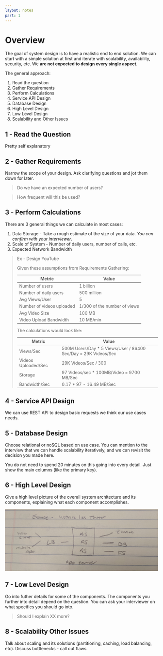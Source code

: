```yaml
---
layout: notes
part: 1
---
```


# Overview

The goal of system design is to have a realistic end to end solution. We can start with a simple solution at first and iterate with scalability, availability, security, etc. We **are not expected to design every single aspect**.

The general approach:

1. Read the question
1. Gather Requirements
1. Perform Calculations
1. Service API Design
1. Database Design
1. High Level Design
1. Low Level Design
1. Scalability and Other Issues

## 1 - Read the Question

Pretty self explanatory

## 2 - Gather Requirements

Narrow the scope of your design. Ask clarifying questions and jot them down for later.

> Do we have an expected number of users?

> How frequent will this be used?

## 3 - Perform Calculations

There are 3 general things we can calculate in most cases:

1. Data Storage - Take a rough estimate of the size of your data. *You can confirm with your interviewer*.
1. Scale of System - Number of daily users, number of calls, etc.
1. Expected Network Bandwidth

> Ex - Design YouTube
>
> Given these assumptions from Requirements Gathering:
>
> |Metric|Value|
> |---|---|
> |Number of users|1 billion|
> |Number of daily users|500 million|
> |Avg Views/User|5|
> |Number of videos uploaded|1/300 of the number of views|
> |Avg Video Size|100 MB|
> |Video Upload Bandwidth|10 MB/min|
>
> The calculations would look like:
>
> |Metric|Value|
> |---|---|
> |Views/Sec|500M Users/Day * 5 Views/User / 86400 Sec/Day = 29K Videos/Sec|
> |Videos Uploaded/Sec| 29K Videos/Sec / 300|
> |Storage|97 Videos/sec * 100MB/Video = 9700 MB/Sec|
> |Bandwidth/Sec|0.17 * 97 - 16.49 MB/Sec|

## 4 - Service API Design

We can use REST API to design basic requests we think our use cases needs. 

## 5 - Database Design

Choose relational or noSQL based on use case. You can mention to the interview that we can handle scalability iteratively, and we can revisit the decision you made here.

You do not need to spend 20 minutes on this going into every detail. Just show the main columns (like the primary key).

## 6 - High Level Design

Give a high level picture of the overall system architecture and its components, explaining what each component accomplishes.

![Image of High Level Design](/assets/img/high-level-design.jpg)

## 7 - Low Level Design

Go into futher details for some of the components. The components you further into detail depend on the question. You can ask your interviewer on what specifics you should go into.

> Should I explain XX more?

## 8 - Scalability Other Issues

Talk about scaling and its solutions (partitioning, caching, load balancing, etc). Discuss bottlenecks - call out flaws.